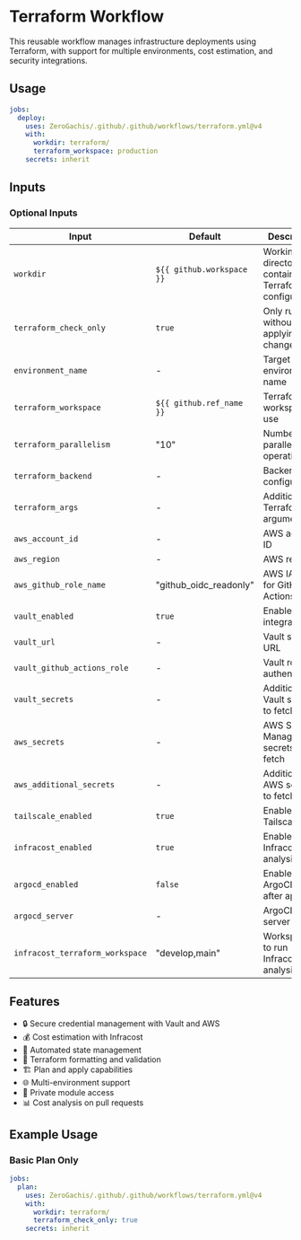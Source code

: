 # Terraform Workflow

This reusable workflow manages infrastructure deployments using Terraform, with support for multiple environments, cost estimation, and security integrations.

## Usage

```yaml
jobs:
  deploy:
    uses: ZeroGachis/.github/.github/workflows/terraform.yml@v4
    with:
      workdir: terraform/
      terraform_workspace: production
    secrets: inherit
```

## Inputs

### Optional Inputs

| Input                           | Default                   | Description                                          |
| ------------------------------- | ------------------------- | ---------------------------------------------------- |
| `workdir`                       | `${{ github.workspace }}` | Working directory containing Terraform configuration |
| `terraform_check_only`          | `true`                    | Only run plan without applying changes               |
| `environment_name`              | -                         | Target environment name                              |
| `terraform_workspace`           | `${{ github.ref_name }}`  | Terraform workspace to use                           |
| `terraform_parallelism`         | "10"                      | Number of parallel operations                        |
| `terraform_backend`             | -                         | Backend configuration                                |
| `terraform_args`                | -                         | Additional Terraform arguments                       |
| `aws_account_id`                | -                         | AWS account ID                                       |
| `aws_region`                    | -                         | AWS region                                           |
| `aws_github_role_name`          | "github_oidc_readonly"    | AWS IAM role for GitHub Actions                      |
| `vault_enabled`                 | `true`                    | Enable Vault integration                             |
| `vault_url`                     | -                         | Vault server URL                                     |
| `vault_github_actions_role`     | -                         | Vault role for authentication                        |
| `vault_secrets`                 | -                         | Additional Vault secrets to fetch                    |
| `aws_secrets`                   | -                         | AWS Secrets Manager secrets to fetch                 |
| `aws_additional_secrets`        | -                         | Additional AWS secrets to fetch                      |
| `tailscale_enabled`             | `true`                    | Enable Tailscale VPN                                 |
| `infracost_enabled`             | `true`                    | Enable Infracost analysis                            |
| `argocd_enabled`                | `false`                   | Enable ArgoCD sync after apply                       |
| `argocd_server`                 | -                         | ArgoCD server URL                                    |
| `infracost_terraform_workspace` | "develop,main"            | Workspaces to run Infracost analysis on              |

## Features

- 🔒 Secure credential management with Vault and AWS
- 💰 Cost estimation with Infracost
- 🔄 Automated state management
- 📝 Terraform formatting and validation
- 🏗️ Plan and apply capabilities
- 🌐 Multi-environment support
- 🔑 Private module access
- 📊 Cost analysis on pull requests

## Example Usage

### Basic Plan Only

```yaml
jobs:
  plan:
    uses: ZeroGachis/.github/.github/workflows/terraform.yml@v4
    with:
      workdir: terraform/
      terraform_check_only: true
    secrets: inherit
```
